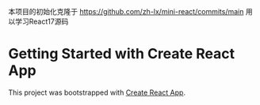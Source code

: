 本项目的初始化克隆于 https://github.com/zh-lx/mini-react/commits/main
用以学习React17源码

# Getting Started with Create React App

This project was bootstrapped with [Create React App](https://github.com/facebook/create-react-app).


